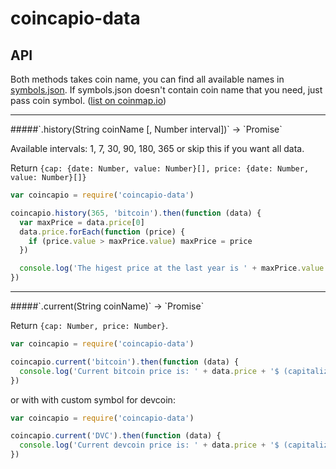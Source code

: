# coincapio-data

## API

Both methods takes coin name, you can find all available names in [symbols.json](blob/master/src/symbols.json). If symbols.json doesn't contain coin name that you need, just pass coin symbol. ([list on coinmap.io](http://www.coincap.io/map))

<hr>
#####`.history(String coinName [, Number interval])` -> `Promise`

Available intervals: 1, 7, 30, 90, 180, 365 or skip this if you want all data.

Return `{cap: {date: Number, value: Number}[], price: {date: Number, value: Number}[]}`

```javascript
var coincapio = require('coincapio-data')

coincapio.history(365, 'bitcoin').then(function (data) {
  var maxPrice = data.price[0]
  data.price.forEach(function (price) {
    if (price.value > maxPrice.value) maxPrice = price
  })

  console.log('The higest price at the last year is ' + maxPrice.value + '$ at ' + new Date(maxPrice.date))
})
```

<hr>
#####`.current(String coinName)` -> `Promise`

Return `{cap: Number, price: Number}`.

```javascript
var coincapio = require('coincapio-data')

coincapio.current('bitcoin').then(function (data) {
  console.log('Current bitcoin price is: ' + data.price + '$ (capitalization: ' + data.cap + '$)')
})
```

or with with custom symbol for devcoin:

```javascript
var coincapio = require('coincapio-data')

coincapio.current('DVC').then(function (data) {
  console.log('Current devcoin price is: ' + data.price + '$ (capitalization: ' + data.cap + '$)')
})
```
